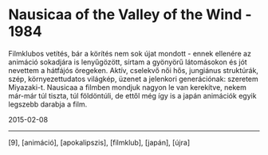 # Nausicaa of the Valley of the Wind - 1984

Filmklubos vetítés, bár a körítés nem sok újat mondott - ennek ellenére az animáció sokadjára is lenyűgözött, sírtam a gyönyörű látomásokon és jót nevettem a hátfájós öregeken. Aktív, cselekvő női hős, jungiánus struktúrák, szép, környezettudatos világkép, üzenet a jelenkori generációnak: szeretem Miyazaki-t. Nausicaa a filmben mondjuk nagyon le van kerekítve, nekem már-már túl tiszta, túl földöntúli, de ettől még így is a japán animációk egyik legszebb darabja a film.

2015-02-08 

----

[9], [animáció], [apokalipszis], [filmklub], [japán], [újra]